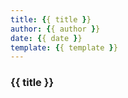 ```yaml
---
title: {{ title }}
author: {{ author }}
date: {{ date }}
template: {{ template }}
---
```

### {{ title }}

